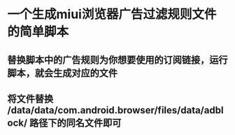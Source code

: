 # 一个生成miui浏览器广告过滤规则文件的简单脚本
## 替换脚本中的广告规则为你想要使用的订阅链接，运行脚本，就会生成对应的文件
## 将文件替换 /data/data/com.android.browser/files/data/adblock/ 路径下的同名文件即可

